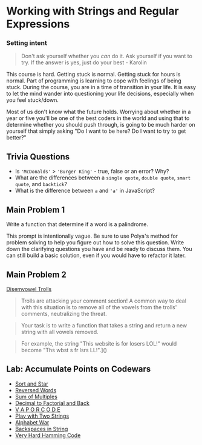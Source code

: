 # Working with Strings and Regular Expressions

### Setting intent

> Don't ask yourself whether you _can_ do it. Ask yourself if you want to try. If the answer is yes, just do your best - Karolin

This course is hard. Getting stuck is normal. Getting stuck for hours is normal. Part of programming is learning to cope with feelings of being stuck. During the course, you are in a time of transition in your life. It is easy to let the mind wander into questioning your life decisions, especially when you feel stuck/down.

Most of us don't know what the future holds. Worrying about whether in a year or five you'll be one of the best coders in the world and using that to determine whether you should push through, is going to be much harder on yourself that simply asking "Do I want to be here? Do I want to try to get better?"

## Trivia Questions

- Is `'McDonalds'` > `'Burger King'` - true, false or an error? Why?
- What are the differences between a `single quote`, `double quote`, `smart quote`, and `backtick`?
- What is the difference between `a` and `'a'` in JavaScript?

## Main Problem 1

Write a function that determine if a word is a palindrome.

 This prompt is intentionally vague. Be sure to use Polya's method for problem solving to help you figure out how to solve this question. Write down the clarifying questions you have and be ready to discuss them. You can still build a basic solution, even if you would have to refactor it later. 

## Main Problem 2

[Disemvowel Trolls](https://www.codewars.com/kata/52fba66badcd10859f00097e/javascript)

> Trolls are attacking your comment section!
> A common way to deal with this situation is to remove all of the vowels from the trolls' comments, neutralizing the threat.

> Your task is to write a function that takes a string and return a new string with all vowels removed.

> For example, the string "This website is for losers LOL!" would become "Ths wbst s fr lsrs LL!".]()

## Lab: Accumulate Points on Codewars

- [Sort and Star](https://www.codewars.com/kata/57cfdf34902f6ba3d300001e)
- [Reversed Words](https://www.codewars.com/kata/51c8991dee245d7ddf00000e)
- [Sum of Multiples](https://www.codewars.com/kata/sum-of-multiples)
- [Decimal to Factorial and Back](https://www.codewars.com/kata/54e320dcebe1e583250008fd)
- [V A P O R C O D E](https://www.codewars.com/kata/5966eeb31b229e44eb00007a)
- [Play with Two Strings](https://www.codewars.com/kata/56c30ad8585d9ab99b000c54)
- [Alphabet War](https://www.codewars.com/kata/59377c53e66267c8f6000027)
- [Backspaces in String](https://www.codewars.com/kata/5727bb0fe81185ae62000ae3)
- [Very Hard Hamming Code](https://www.codewars.com/kata/5ef9ca8b76be6d001d5e1c3e)
